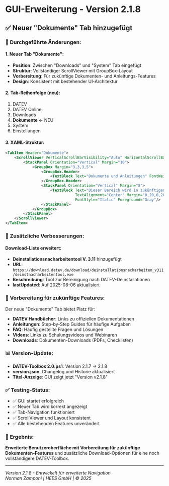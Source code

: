 # GUI-Erweiterung - Version 2.1.8

## ✅ Neuer "Dokumente" Tab hinzugefügt

### 🎯 **Durchgeführte Änderungen:**

#### **1. Neuer Tab "Dokumente":**
- **Position**: Zwischen "Downloads" und "System" Tab eingefügt
- **Struktur**: Vollständiger ScrollViewer mit GroupBox-Layout
- **Vorbereitung**: Für zukünftige Dokumenten- und Anleitungs-Features
- **Design**: Konsistent mit bestehender UI-Architektur

#### **2. Tab-Reihenfolge (neu):**
1. DATEV
2. DATEV Online  
3. Downloads
4. **Dokumente** ← NEU
5. System
6. Einstellungen

#### **3. XAML-Struktur:**
```xml
<TabItem Header="Dokumente">
    <ScrollViewer VerticalScrollBarVisibility="Auto" HorizontalScrollBarVisibility="Disabled">
        <StackPanel Orientation="Vertical" Margin="10">
            <GroupBox Margin="3,3,3,5">
                <GroupBox.Header>
                    <TextBlock Text="Dokumente und Anleitungen" FontWeight="Bold" FontSize="12"/>
                </GroupBox.Header>
                <StackPanel Orientation="Vertical" Margin="8">
                    <TextBlock Text="Dieser Bereich wird in zukünftigen Versionen erweitert." 
                               TextAlignment="Center" Margin="0,20,0,20" 
                               FontStyle="Italic" Foreground="Gray"/>
                </StackPanel>
            </GroupBox>
        </StackPanel>
    </ScrollViewer>
</TabItem>
```

### 🚀 **Zusätzliche Verbesserungen:**

#### **Download-Liste erweitert:**
- **Deinstallationsnacharbeitentool V. 3.11** hinzugefügt
- **URL**: `https://download.datev.de/download/deinstallationsnacharbeiten_v311/deinstnacharbeitentool.exe`
- **Beschreibung**: Tool zur Bereinigung nach DATEV-Deinstallationen
- **lastUpdated**: Auf 2025-08-06 aktualisiert

### 🎯 **Vorbereitung für zukünftige Features:**

Der neue "Dokumente" Tab bietet Platz für:
- **DATEV Handbücher**: Links zu offiziellen Dokumentationen
- **Anleitungen**: Step-by-Step Guides für häufige Aufgaben
- **FAQ**: Häufig gestellte Fragen und Lösungen
- **Videos**: Links zu Schulungsvideos und Webinaren
- **Downloads**: Dokumenten-Downloads (PDFs, Checklisten)

### 📊 **Version-Update:**
- **DATEV-Toolbox 2.0.ps1**: Version 2.1.7 → 2.1.8
- **version.json**: Changelog und Historie aktualisiert
- **Titel-Anzeige**: GUI zeigt jetzt "Version v2.1.8"

### ✅ **Testing-Status:**
- ✅ GUI startet erfolgreich
- ✅ Neuer Tab wird korrekt angezeigt
- ✅ Tab-Navigation funktioniert
- ✅ ScrollViewer und Layout konsistent
- ✅ Alle bestehenden Features unverändert

### 🎉 **Ergebnis:**
**Erweiterte Benutzeroberfläche mit Vorbereitung für zukünftige Dokumenten-Features** und zusätzliche Download-Optionen für eine noch vollständigere DATEV-Toolbox.

---

*Version 2.1.8 - Entwickelt für erweiterte Navigation*  
*Norman Zamponi | HEES GmbH | © 2025*
